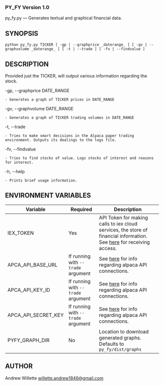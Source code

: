 ### PY_FY Version 1.0

py_fy.py — Generates textual and graphical financial data. 

## SYNOPSIS

    python py_fy.py TICKER [ -gp | --graphprice _daterange_ ] [ -gv | --graphvolume _daterange_ ] [ -t | --trade ] [ -fv | --findvalue ]

## DESCRIPTION

Provided just the TICKER, will output various information regarding the stock. 

-gp, --graphprice DATE_RANGE

    - Generates a graph of TICKER prices in DATE_RANGE 
    
-gv, --graphvolume DATE_RANGE

    - Generates a graph of TICKER trading volumes in DATE_RANGE

-t, --trade

    - Tries to make smart decisions in the Alpaca paper trading environment. Outputs its dealings to the logs file.

-fv, --findvalue

    - Tries to find stocks of value. Logs stocks of interest and reasons for interest.

-h, --help

    - Prints brief usage information.

## ENVIRONMENT VARIABLES

Variable | Required | Description
------------ | ------------- | -------------
IEX_TOKEN | Yes | API Token for making calls to iex cloud services, the store of financial information. See [here](https://iexcloud.io) for receiving access. 
APCA_API_BASE_URL | If running with `--trade` argument | See [here](https://app.alpaca.markets/paper) for info regarding alpaca API connections.
APCA_API_KEY_ID | If running with `--trade` argument | See [here](https://app.alpaca.markets/paper) for info regarding alpaca API connections.
APCA_API_SECRET_KEY | If running with `--trade` argument | See [here](https://app.alpaca.markets/paper) for info regarding alpaca API connections. 
PYFY_GRAPH_DIR | No | Location to download generated graphs. Defaults to `py_fy/dist/graphs`

## AUTHOR

Andrew Willette <willette.andrew1846@gmail.com>

